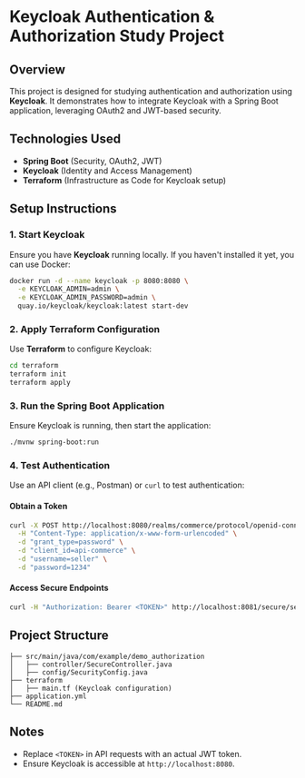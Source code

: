 # Keycloak Authentication & Authorization Study Project

## Overview
This project is designed for studying authentication and authorization using **Keycloak**. It demonstrates how to integrate Keycloak with a Spring Boot application, leveraging OAuth2 and JWT-based security.

## Technologies Used
- **Spring Boot** (Security, OAuth2, JWT)
- **Keycloak** (Identity and Access Management)
- **Terraform** (Infrastructure as Code for Keycloak setup)

## Setup Instructions

### 1. Start Keycloak
Ensure you have **Keycloak** running locally. If you haven't installed it yet, you can use Docker:

```sh
docker run -d --name keycloak -p 8080:8080 \
  -e KEYCLOAK_ADMIN=admin \
  -e KEYCLOAK_ADMIN_PASSWORD=admin \
  quay.io/keycloak/keycloak:latest start-dev
```

### 2. Apply Terraform Configuration
Use **Terraform** to configure Keycloak:

```sh
cd terraform
terraform init
terraform apply
```

### 3. Run the Spring Boot Application
Ensure Keycloak is running, then start the application:

```sh
./mvnw spring-boot:run
```

### 4. Test Authentication
Use an API client (e.g., Postman) or `curl` to test authentication:

#### Obtain a Token
```sh
curl -X POST http://localhost:8080/realms/commerce/protocol/openid-connect/token \
  -H "Content-Type: application/x-www-form-urlencoded" \
  -d "grant_type=password" \
  -d "client_id=api-commerce" \
  -d "username=seller" \
  -d "password=1234"
```

#### Access Secure Endpoints
```sh
curl -H "Authorization: Bearer <TOKEN>" http://localhost:8081/secure/seller
```

## Project Structure
```
├── src/main/java/com/example/demo_authorization
│   ├── controller/SecureController.java
│   ├── config/SecurityConfig.java
├── terraform
│   ├── main.tf (Keycloak configuration)
├── application.yml
└── README.md
```

## Notes
- Replace `<TOKEN>` in API requests with an actual JWT token.
- Ensure Keycloak is accessible at `http://localhost:8080`.

